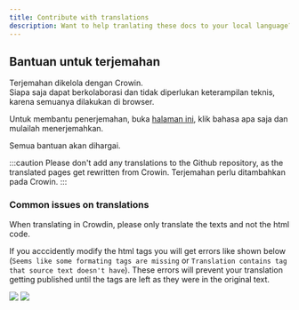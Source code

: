 ```yaml
---
title: Contribute with translations
description: Want to help tranlating these docs to your local language?
---
```


## Bantuan untuk terjemahan

Terjemahan dikelola dengan Crowin.  
Siapa saja dapat berkolaborasi dan tidak diperlukan keterampilan teknis, karena semuanya dilakukan di browser.

Untuk membantu penerjemahan, buka [halaman ini](https://crowdin.com/project/docsstacksco), klik bahasa apa saja dan mulailah menerjemahkan.

Semua bantuan akan dihargai.

:::caution
Please don't add any translations to the Github repository, as the translated pages get rewritten from Crowin. Terjemahan perlu ditambahkan pada Crowin.
:::

### Common issues on translations

When translating in Crowdin, please only translate the texts and not the html code.

If you acccidently modify the html tags you will get errors like shown below (`Seems like some formating tags are missing` or `Translation contains tag that source text doesn't have`). These errors will prevent your translation getting published until the tags are left as they were in the original text.

![](/img/crowdin-qa-issue-formatting_tags_missing.png) ![](/img/crowdin-qa-issue-tag_source.png)
